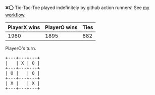 :x::o: Tic-Tac-Toe played indefinitely by github action runners! See [my workflow](.github/workflows/play.yaml).

|PlayerX wins|PlayerO wins|Ties|
|-|-|-|
|1960|1895|882|

PlayerO's turn.

<pre>
+---+---+---+
|   | X | O |
+---+---+---+
| O |   | O |
+---+---+---+
| X |   | X |
+---+---+---+
</pre>